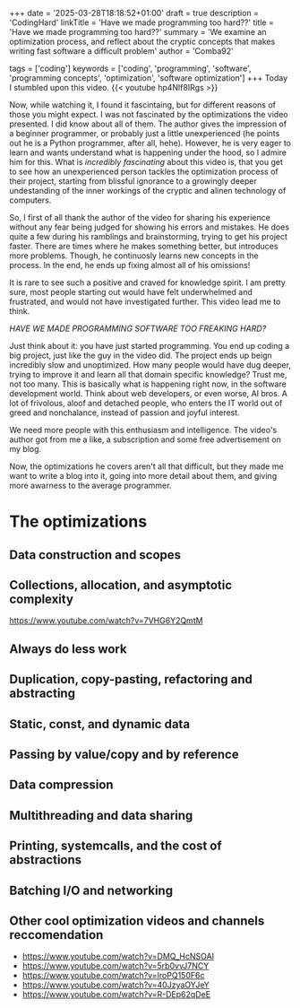 +++
date = '2025-03-28T18:18:52+01:00'
draft = true
description = 'CodingHard'
linkTitle = 'Have we made programming too hard??'
title = 'Have we made programming too hard??'
summary = 'We examine an optimization process, and reflect about the cryptic concepts that makes writing fast software a difficult problem'
author = 'Comba92'

tags = ['coding']
keywords = ['coding', 'programming', 'software', 'programming concepts', 'optimization', 'software optimization']
+++
Today I stumbled upon this video. 
{{< youtube hp4Nlf8IRgs >}}


Now, while watching it, I found it fascintaing, but for different reasons of those you might expect.
I was not fascinated by the optimizations the video presented. I did know about all of them.
The author gives the impression of a beginner programmer, or probably just a little unexperienced (he points out he is a Python programmer, after all, hehe).
However, he is very eager to learn and wants understand what is happening under the hood, so I admire him for this. 
What is *incredibly fascinating* about this video is, that you get to see how an unexperienced person tackles the optimization process of their project, starting from blissful ignorance to a growingly deeper undestanding of the inner workings of the cryptic and alinen technology of computers.

So, I first of all thank the author of the video for sharing his experience without any fear being judged for showing his errors and mistakes. He does quite a few during his ramblings and brainstorming, trying to get his project faster. There are times where he makes something better, but introduces more problems. Though, he continuosly learns new concepts in the process. In the end, he ends up fixing almost all of his omissions!

It is rare to see such a positive and craved for knowledge spirit. I am pretty sure, most people starting out would have felt underwhelmed and frustrated, and would not have investigated further.
This video lead me to think.

*HAVE WE MADE PROGRAMMING SOFTWARE TOO FREAKING HARD?*

Just think about it: you have just started programming. You end up coding a big project, just like the guy in the video did. The project ends up beign incredibly slow and unoptimized. How many people would have dug deeper, trying to improve it and learn all that domain specific knowledge? Trust me, not too many.
This is basically what is happening right now, in the software development world. Think about web developers, or even worse, AI bros. A lot of frivolous, aloof and detached people, who enters the IT world out of greed and nonchalance, instead of passion and joyful interest.

We need more people with this enthusiasm and intelligence. The video's author got from me a like, a subscription and some free advertisement on my blog.

Now, the optimizations he covers aren't all that difficult, but they made me want to write a blog into it, going into more detail about them, and giving more awarness to the average programmer.

# The optimizations
## Data construction and scopes
## Collections, allocation, and asymptotic complexity
https://www.youtube.com/watch?v=7VHG6Y2QmtM
## Always do less work
## Duplication, copy-pasting, refactoring and abstracting
## Static, const, and dynamic data
## Passing by value/copy and by reference
## Data compression
## Multithreading and data sharing
## Printing, systemcalls, and the cost of abstractions
## Batching I/O and networking

## Other cool optimization videos and channels reccomendation
- https://www.youtube.com/watch?v=DMQ_HcNSOAI
- https://www.youtube.com/watch?v=5rb0vvJ7NCY
- https://www.youtube.com/watch?v=IroPQ150F6c
- https://www.youtube.com/watch?v=40JzyaOYJeY
- https://www.youtube.com/watch?v=R-DEp62qDeE
